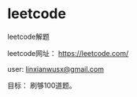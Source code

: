 # leetcode
leetcode解题

leetcode网址： https://leetcode.com/

user: linxianwusx@gmail.com

目标： 刷够100道题。
